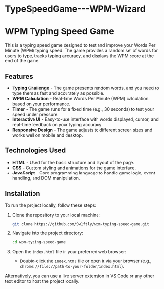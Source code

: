 # TypeSpeedGame---WPM-Wizard
# WPM Typing Speed Game

This is a typing speed game designed to test and improve your Words Per Minute (WPM) typing speed. The game provides a random set of words for users to type, tracks typing accuracy, and displays the WPM score at the end of the game.

## Features

- **Typing Challenge** - The game presents random words, and you need to type them as fast and accurately as possible.
- **WPM Calculation** - Real-time Words Per Minute (WPM) calculation based on your performance.
- **Timer** - The game runs for a fixed time (e.g., 30 seconds) to test your speed under pressure.
- **Interactive UI** - Easy-to-use interface with words displayed, cursor, and real-time feedback on your typing accuracy
- **Responsive Design** - The game adjusts to different screen sizes and works well on mobile and desktop.

## Technologies Used

- **HTML** - Used for the basic structure and layout of the page.
- **CSS** - Custom styling and animations for the game interface.
- **JavaScript** - Core programming language to handle game logic, event handling, and DOM manipulation.


## Installation

To run the project locally, follow these steps:

1. Clone the repository to your local machine:
    ```bash
    git clone https://github.com/Sw1ftly/wpm-typing-speed-game.git
    ```

2. Navigate into the project directory:
    ```bash
    cd wpm-typing-speed-game
    ```

3. Open the `index.html` file in your preferred web browser:
    - Double-click the `index.html` file or open it via your browser (e.g., `chrome://file://path-to-your-folder/index.html`).

Alternatively, you can use a live server extension in VS Code or any other text editor to host the project locally.
